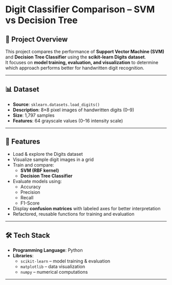 # **Digit Classifier Comparison – SVM vs Decision Tree**  

## 📌 Project Overview  
This project compares the performance of **Support Vector Machine (SVM)** and **Decision Tree Classifier** using the **scikit-learn Digits dataset**.  
It focuses on **model training, evaluation, and visualization** to determine which approach performs better for handwritten digit recognition.  

---

## 📊 Dataset  
- **Source**: `sklearn.datasets.load_digits()`  
- **Description**: 8×8 pixel images of handwritten digits (0–9)  
- **Size**: 1,797 samples  
- **Features**: 64 grayscale values (0–16 intensity scale)  

---

## 🚀 Features  
- Load & explore the Digits dataset  
- Visualize sample digit images in a grid  
- Train and compare:  
  - **SVM (RBF kernel)**  
  - **Decision Tree Classifier**  
- Evaluate models using:  
  - Accuracy  
  - Precision  
  - Recall  
  - F1-Score  
- Display **confusion matrices** with labeled axes for better interpretation  
- Refactored, reusable functions for training and evaluation  

---

## 🛠 Tech Stack  
- **Programming Language**: Python  
- **Libraries**:  
  - `scikit-learn` – model training & evaluation  
  - `matplotlib` – data visualization  
  - `numpy` – numerical computations  

---
